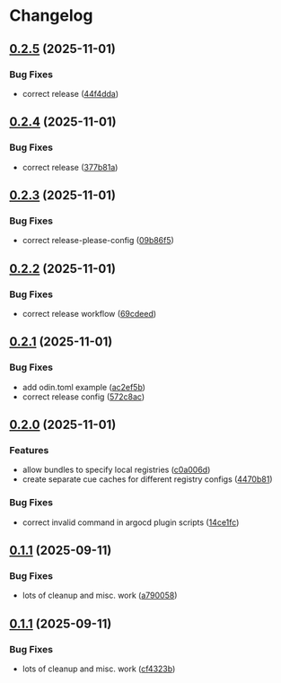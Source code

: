 # Changelog

## [0.2.5](https://github.com/go-valkyrie/odin/compare/v0.2.4...v0.2.5) (2025-11-01)


### Bug Fixes

* correct release ([44f4dda](https://github.com/go-valkyrie/odin/commit/44f4dda05d21ba3568d990d70b6821c7d5026f89))

## [0.2.4](https://github.com/go-valkyrie/odin/compare/v0.2.3...v0.2.4) (2025-11-01)


### Bug Fixes

* correct release ([377b81a](https://github.com/go-valkyrie/odin/commit/377b81a94dfdef8fd1a0c4d4a49548a98f19ba0c))

## [0.2.3](https://github.com/go-valkyrie/odin/compare/v0.2.2...v0.2.3) (2025-11-01)


### Bug Fixes

* correct release-please-config ([09b86f5](https://github.com/go-valkyrie/odin/commit/09b86f5cef35a1b2fed90238e6eb3a6bd7310c95))

## [0.2.2](https://github.com/go-valkyrie/odin/compare/v0.2.1...v0.2.2) (2025-11-01)


### Bug Fixes

* correct release workflow ([69cdeed](https://github.com/go-valkyrie/odin/commit/69cdeed18c59fd061b28a7004fc12d4741922cb1))

## [0.2.1](https://github.com/go-valkyrie/odin/compare/v0.2.0...v0.2.1) (2025-11-01)


### Bug Fixes

* add odin.toml example ([ac2ef5b](https://github.com/go-valkyrie/odin/commit/ac2ef5bb52f6bcb3cc0ad3703941171f4df064bc))
* correct release config ([572c8ac](https://github.com/go-valkyrie/odin/commit/572c8ac925d9aec2ba46b3beb26749f5ffc68a70))

## [0.2.0](https://github.com/go-valkyrie/odin/compare/v0.1.1...v0.2.0) (2025-11-01)


### Features

* allow bundles to specify local registries ([c0a006d](https://github.com/go-valkyrie/odin/commit/c0a006dc9b776f3b65d75ba8b5e9816b8d86642b))
* create separate cue caches for different registry configs ([4470b81](https://github.com/go-valkyrie/odin/commit/4470b81be1ac76f563bb349d34123e4fbb2ba34f))


### Bug Fixes

* correct invalid command in argocd plugin scripts ([14ce1fc](https://github.com/go-valkyrie/odin/commit/14ce1fcf2ec9d653e5e0ed489ab4f09bed07965e))

## [0.1.1](https://github.com/go-valkyrie/odin/compare/v0.1.0...v0.1.1) (2025-09-11)


### Bug Fixes

* lots of cleanup and misc. work ([a790058](https://github.com/go-valkyrie/odin/commit/a79005859e4e51930dadc3f78425fc7b8c787c21))

## [0.1.1](https://github.com/go-valkyrie/odin/compare/v0.1.0...v0.1.1) (2025-09-11)


### Bug Fixes

* lots of cleanup and misc. work ([cf4323b](https://github.com/go-valkyrie/odin/commit/cf4323b5770d3103256d950fec322d7fd80bd55a))
